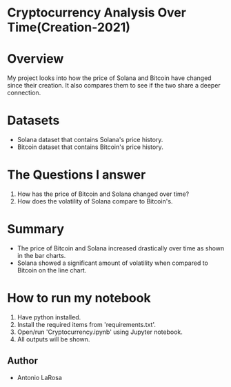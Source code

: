 # Cryptocurrency Analysis Over Time(Creation-2021)

# Overview
My project looks into how the price of Solana and Bitcoin have changed since their creation.  It also compares them to see if the two share a deeper connection.

# Datasets
- Solana dataset that contains Solana's price history.
- Bitcoin dataset that contains Bitcoin's price history.

# The Questions I answer
1. How has the price of Bitcoin and Solana changed over time?
2. How does the volatility of Solana compare to Bitcoin's.

# Summary
- The price of Bitcoin and Solana increased drastically over time as shown in the bar charts.
- Solana showed a significant amount of volatility when compared to Bitcoin on the line chart.

# How to run my notebook
1. Have python installed.
2. Install the required items from 'requirements.txt'.
3. Open/run 'Cryptocurrency.ipynb' using Jupyter notebook.
4. All outputs will be shown.

## Author
- Antonio LaRosa